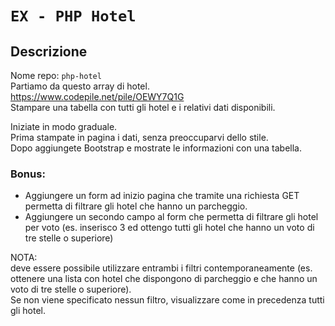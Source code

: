 # `EX - PHP Hotel`


## Descrizione
Nome repo: `php-hotel`
<br />
Partiamo da questo array di hotel. https://www.codepile.net/pile/OEWY7Q1G
<br />
Stampare una tabella con tutti gli hotel e i relativi dati disponibili.

Iniziate in modo graduale.
<br />
Prima stampate in pagina i dati, senza preoccuparvi dello stile.
<br />
Dopo aggiungete Bootstrap e mostrate le informazioni con una tabella.

### Bonus:

* Aggiungere un form ad inizio pagina che tramite una richiesta GET permetta di filtrare gli hotel che hanno un parcheggio.
* Aggiungere un secondo campo al form che permetta di filtrare gli hotel per voto (es. inserisco 3 ed ottengo tutti gli hotel che hanno un voto di tre stelle o superiore)

NOTA:
<br />
deve essere possibile utilizzare entrambi i filtri contemporaneamente (es. ottenere una lista con hotel che dispongono di parcheggio e che hanno un voto di tre stelle o superiore).
<br />
Se non viene specificato nessun filtro, visualizzare come in precedenza tutti gli hotel.